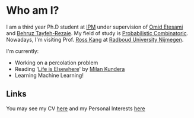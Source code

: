 # Who am I?
I am a third year Ph.D student at [IPM](http://ipm.ir/) under supervision of [Omid Etesami](http://math.ipm.ir/~etesami/) and [Behruz Tayfeh-Rezaie](http://math.ipm.ac.ir/~tayfeh-r/). My field of study is [Probabilistic Combinatoric](https://en.wikipedia.org/wiki/Probabilistic_method).
Nowadays, I'm visiting Prof. [Ross Kang](https://www.math.ru.nl/~rkang/) at [Radboud University Nijmegen](https://www.ru.nl/english). 

I'm currently:

- Working on a percolation problem
- Reading '[Life is Elsewhere](https://en.wikipedia.org/wiki/Life_Is_Elsewhere)' by [Milan Kundera](https://en.wikipedia.org/wiki/Milan_Kundera)
- Learning Machine Learning!


## Links

You may see my CV [here](Files/CV.md) and my Personal Interests [here](Files/Personal_Interests.md)
